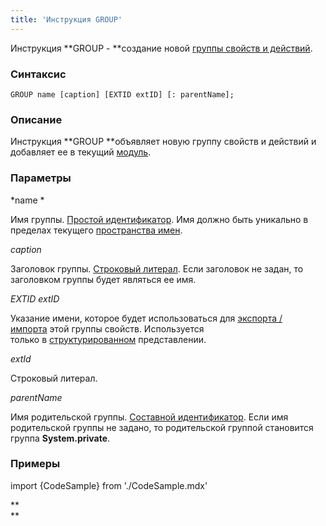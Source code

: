 ```yaml
---
title: 'Инструкция GROUP'
---
```


Инструкция **GROUP - **создание новой [группы свойств и действий](Groups_of_properties_and_actions.md).

### Синтаксис

    GROUP name [caption] [EXTID extID] [: parentName];

### Описание

Инструкция **GROUP **объявляет новую группу свойств и действий и добавляет ее в текущий [модуль](Modules.md).  

### Параметры

*name *

Имя группы. [Простой идентификатор](IDs.md). Имя должно быть уникально в пределах текущего [пространства имен](Naming.md#namespace).

*caption*

Заголовок группы. [Строковый литерал](Literals.md#strliteral-broken). Если заголовок не задан, то заголовком группы будет являться ее имя.  

*EXTID extID*

Указание имени, которое будет использоваться для [экспорта / импорта](Structured_view.md#extid) этой группы свойств. Используется только в [структурированном](Structured_view.md) представлении.

*extId*

Строковый литерал.

*parentName*

Имя родительской группы. [Составной идентификатор](IDs.md). Если имя родительской группы не задано, то родительской группой становится группа **System.private**.  

### Примеры

import {CodeSample} from './CodeSample.mdx'

<CodeSample url="https://ru-documentation.lsfusion.org/sample?file=InstructionSample&block=group"/>

**  
**
